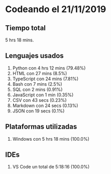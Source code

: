 # Codeando el 21/11/2019

## Tiempo total
5 hrs 18 mins.

## Lenguajes usados
1. Python con 4 hrs 12 mins (79.48%)
1. HTML con 27 mins (8.5%)
1. TypeScript con 24 mins (7.81%)
1. Bash con 7 mins (2.5%)
1. SQL con 2 mins (0.91%)
1. JavaScript con 1 min (0.35%)
1. CSV con 43 secs (0.23%)
1. Markdown con 24 secs (0.13%)
1. JSON con 19 secs (0.1%)

## Plataformas utilizadas
1. Windows con 5 hrs 18 mins (100.0%)

## IDEs
1. VS Code un total de 5:18:16 (100.0%)
